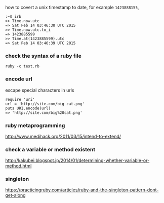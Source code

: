how to covert a unix timestamp to date, for example `1423888155`,

    :~$ irb
    >> Time.now.utc
    => Sat Feb 14 03:46:30 UTC 2015
    >> Time.now.utc.to_i
    => 1423885599
    >> Time.at(1423885599).utc
    => Sat Feb 14 03:46:39 UTC 2015

### check the syntax of a ruby file

    ruby -c test.rb

### encode url

escape special characters in urls

    require 'uri'
    url = 'http://site.com/big cat.png'
    puts URI.encode(url)
    => 'http://site.com/big%20cat.png'

### ruby metaprogramming

http://www.medihack.org/2011/03/15/intend-to-extend/

### check a variable or method existent

http://kakubei.blogspot.jp/2014/01/determining-whether-variable-or-method.html

### singleton

https://practicingruby.com/articles/ruby-and-the-singleton-pattern-dont-get-along

